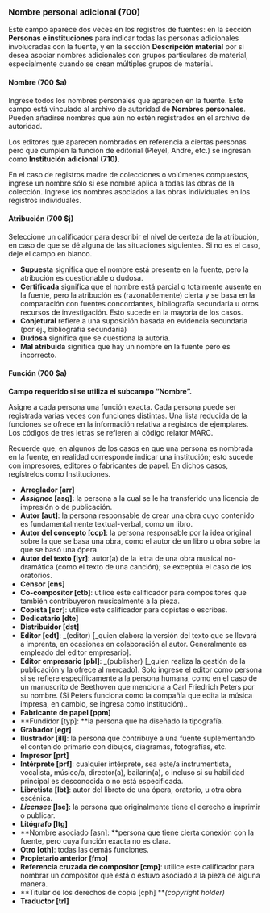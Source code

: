 ### Nombre personal adicional (700)

Este campo aparece dos veces en los registros de fuentes: en la sección **Personas e instituciones** para indicar todas las personas adicionales involucradas con la fuente, y en la sección **Descripción material** por si desea asociar nombres adicionales con grupos particulares de material, especialmente cuando se crean múltiples grupos de material.

#### Nombre (700 $a)

Ingrese todos los nombres personales que aparecen en la fuente. Este campo está vinculado al archivo de autoridad de **Nombres personales**. Pueden añadirse nombres que aún no estén registrados en el archivo de autoridad.

Los editores que aparecen nombrados en referencia a ciertas personas pero que cumplen la función de editorial (Pleyel, André, etc.) se ingresan como **Institución adicional (710).**

En el caso de registros madre de colecciones o volúmenes compuestos, ingrese un nombre sólo si ese nombre aplica a todas las obras de la colección. Ingrese los nombres asociados a las obras individuales en los registros individuales.

#### Atribución (700 $j)

Seleccione un calificador para describir el nivel de certeza de la atribución, en caso de que se dé alguna de las situaciones siguientes. Si no es el caso, deje el campo en blanco.

- **Supuesta** significa que el nombre está presente en la fuente, pero la atribución es cuestionable o dudosa.
- **Certificada** significa que el nombre está parcial o totalmente ausente en la fuente, pero la atribución es (razonablemente) cierta y se basa en la comparación con fuentes concordantes, bibliografía secundaria u otros recursos de investigación. Esto sucede en la mayoría de los casos.
- **Conjetural** refiere a una suposición basada en evidencia secundaria (por ej., bibliografía secundaria)
- **Dudosa** significa que se cuestiona la autoría.
- **Mal atribuida** significa que hay un nombre en la fuente pero es incorrecto.

#### Función (700 $a)

**Campo requerido si se utiliza el subcampo “Nombre”.**

Asigne a cada persona una función exacta. Cada persona puede ser registrada varias veces con funciones distintas. Una lista reducida de la funciones se ofrece en la información relativa a registros de ejemplares. Los códigos de tres letras se refieren al código relator MARC.

  

Recuerde que, en algunos de los casos en que una persona es nombrada en la fuente, en realidad corresponde indicar una institución; esto sucede con impresores, editores o fabricantes de papel. En dichos casos, regístrelos como Instituciones.  

- **Arreglador [arr]**
- **_Assignee_ [asg]:** la persona a la cual se le ha transferido una licencia de impresión o de publicación.
- **Autor [aut]**: la persona responsable de crear una obra cuyo contenido es fundamentalmente textual-verbal, como un libro.
- **Autor del concepto [ccp]**: la persona responsable por la idea original sobre la que se basa una obra, como el autor de un libro u obra sobre la que se basó una ópera.
- **Autor del texto** **[lyr]**: autor(a) de la letra de una obra musical no-dramática (como el texto de una canción); se exceptúa el caso de los oratorios.
- **Censor [cns]**
- **Co-compositor [ctb]**: utilice este calificador para compositores que también contribuyeron musicalmente a la pieza.
- **Copista [scr]**: utilice este calificador para copistas o escribas.
- **Dedicatario [dte]**
- **Distribuidor [dst]**
- **Editor [edt]**: _(editor) [_quien elabora la versión del texto que se llevará a imprenta, en ocasiones en colaboración al autor. Generalmente es empleado del editor empresario].
- **Editor empresario [pbl]**: _(publisher) [_quien realiza la gestión de la publicación y la ofrece al mercado]. Solo ingrese el editor como persona si se refiere específicamente a la persona humana, como en el caso de un manuscrito de Beethoven que menciona a Carl Friedrich Peters por su nombre. (Si Peters funciona como la compañía que edita la música impresa, en cambio, se ingresa como institución)..  
- **Fabricante de papel [ppm]**
- **Fundidor [typ]: **la persona que ha diseñado la tipografía.
- **Grabador [egr]**
- **Ilustrador [ill]**: la persona que contribuye a una fuente suplementando el contenido primario con dibujos, diagramas, fotografías, etc.
- **Impresor** **[prt]**
- **Intérprete [prf]**: cualquier intérprete, sea este/a instrumentista, vocalista, músico/a, director(a), bailarín(a), o incluso si su habilidad principal es desconocida o no está especificada.
- **Libretista [lbt]**: autor del libreto de una ópera, oratorio, u otra obra escénica.
- **_Licensee_ [lse]:** la persona que originalmente tiene el derecho a imprimir o publicar.
- **Litógrafo [ltg]**
- **Nombre asociado [asn]: **persona que tiene cierta conexión con la fuente, pero cuya función exacta no es clara.
- **Otro [oth]**: todas las demás funciones.
- **Propietario anterior [fmo]**
- **Referencia cruzada de compositor [cmp]**: utilice este calificador para nombrar un compositor que está o estuvo asociado a la pieza de alguna manera.
- **Titular de los derechos de copia [cph] **_(copyright holder)_
- **Traductor [trl]**